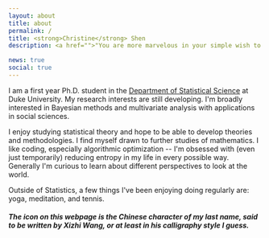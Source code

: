 ```yaml
---
layout: about
title: about
permalink: /
title: <strong>Christine</strong> Shen
description: <a href="">"You are more marvelous in your simple wish to find a way <br> than the gilded roofs of any destination you could reach." &nbsp;&nbsp;-- David Whyte, <i>"Santiago"</i></a>.

news: true
social: true
---
```


I am a first year Ph.D. student in the [Department of Statistical Science](https://stat.duke.edu/) at Duke University. My research interests are still developing. I'm broadly interested in Bayesian methods and multivariate analysis with applications in social sciences.

I enjoy studying statistical theory and hope to be able to develop theories and methodologies. I find myself drawn to further studies of mathematics. I like coding, especially algorithmic optimization -- I'm obsessed with (even just temporarily) reducing entropy in my life in every possible way. Generally I'm curious to learn about different perspectives to look at the world.

Outside of Statistics, a few things I've been enjoying doing regularly are: yoga, meditation, and tennis.

<h5>The icon on this webpage is the Chinese character of my last name, said to be written by Xizhi Wang, or at least in his calligraphy style I guess.</h5>
